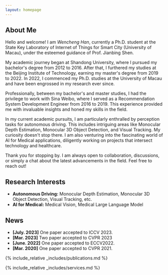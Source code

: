 ```yaml
---
layout: homepage
---
```


## About Me

Hello and welcome! I am *Wencheng Han*, currently a Ph.D. student at the State Key Laboratory of Internet of Things for Smart City (University of Macau), under the esteemed guidance of Prof. Jianbing Shen.

My academic journey began at Shandong University, where I pursued my bachelor's degree from 2012 to 2016. After that, I furthered my studies at the Beijing Institute of Technology, earning my master's degree from 2019 to 2022. In 2022, I commenced my Ph.D. studies at the University of Macau and have been engrossed in my research ever since.

Professionally, between my bachelor's and master studies, I had the privilege to work with Sina Weibo, where I served as a Recommendation System Development Engineer from 2016 to 2019. This experience provided me with invaluable insights and honed my skills in the field.

In my current academic pursuits, I am particularly enthralled by perception tasks for autonomous driving. This includes intriguing areas like Monocular Depth Estimation, Monocular 3D Object Detection, and Visual Tracking. My curiosity doesn't stop there. I am also venturing into the fascinating world of AI for Medical applications, diligently working on projects that intersect technology and healthcare.

Thank you for stopping by. I am always open to collaboration, discussions, or simply a chat about the latest advancements in the field. Feel free to reach out!

## Research Interests

- **Autonomous Driving:** Monocular Depth Estimation, Monocular 3D Object Detection, Visual Tracking, etc.
- **AI for Medical:** Medical Vision, Medical Large Language Model

## News

- **[July. 2023]** One paper accepted to ICCV 2023.
- **[Mar. 2023]** Two paper accepted to CVPR 2023
- **[June. 2022]** One paper accepted to ECCV2022.
- **[Mar. 2020]** One paper accepted to CVPR 2021.

{% include_relative _includes/publications.md %}

{% include_relative _includes/services.md %}

